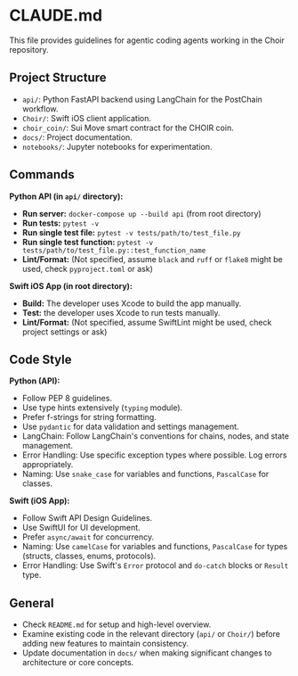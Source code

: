 # CLAUDE.md

This file provides guidelines for agentic coding agents working in the Choir repository.

## Project Structure

- `api/`: Python FastAPI backend using LangChain for the PostChain workflow.
- `Choir/`: Swift iOS client application.
- `choir_coin/`: Sui Move smart contract for the CHOIR coin.
- `docs/`: Project documentation.
- `notebooks/`: Jupyter notebooks for experimentation.

## Commands

**Python API (in `api/` directory):**

- **Run server:** `docker-compose up --build api` (from root directory)
- **Run tests:** `pytest -v`
- **Run single test file:** `pytest -v tests/path/to/test_file.py`
- **Run single test function:** `pytest -v tests/path/to/test_file.py::test_function_name`
- **Lint/Format:** (Not specified, assume `black` and `ruff` or `flake8` might be used, check `pyproject.toml` or ask)

**Swift iOS App (in root directory):**

- **Build:** The developer uses Xcode to build the app manually.
- **Test:** the developer uses Xcode to run tests manually.
- **Lint/Format:** (Not specified, assume SwiftLint might be used, check project settings or ask)

## Code Style

**Python (API):**

- Follow PEP 8 guidelines.
- Use type hints extensively (`typing` module).
- Prefer f-strings for string formatting.
- Use `pydantic` for data validation and settings management.
- LangChain: Follow LangChain's conventions for chains, nodes, and state management.
- Error Handling: Use specific exception types where possible. Log errors appropriately.
- Naming: Use `snake_case` for variables and functions, `PascalCase` for classes.

**Swift (iOS App):**

- Follow Swift API Design Guidelines.
- Use SwiftUI for UI development.
- Prefer `async/await` for concurrency.
- Naming: Use `camelCase` for variables and functions, `PascalCase` for types (structs, classes, enums, protocols).
- Error Handling: Use Swift's `Error` protocol and `do-catch` blocks or `Result` type.

## General

- Check `README.md` for setup and high-level overview.
- Examine existing code in the relevant directory (`api/` or `Choir/`) before adding new features to maintain consistency.
- Update documentation in `docs/` when making significant changes to architecture or core concepts.
